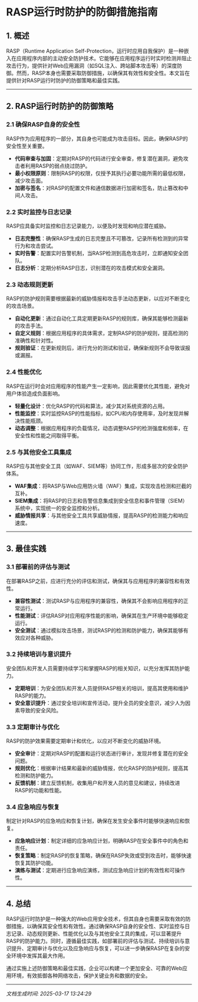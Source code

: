 # RASP运行时防护的防御措施指南

## 1. 概述

RASP（Runtime Application Self-Protection，运行时应用自我保护）是一种嵌入在应用程序内部的主动安全防护技术。它能够在应用程序运行时实时检测并阻止攻击行为，提供针对Web应用漏洞（如SQL注入、跨站脚本攻击等）的深度防御。然而，RASP本身也需要采取防御措施，以确保其有效性和安全性。本文旨在提供针对RASP运行时防护的防御策略和最佳实践。

---

## 2. RASP运行时防护的防御策略

### 2.1 确保RASP自身的安全性
RASP作为应用程序的一部分，其自身也可能成为攻击目标。因此，确保RASP的安全性至关重要。

- **代码审查与加固**：定期对RASP的代码进行安全审查，修复潜在漏洞，避免攻击者利用RASP的弱点绕过防护。
- **最小权限原则**：限制RASP的权限，仅授予其执行必要功能所需的最低权限，减少攻击面。
- **加密与签名**：对RASP的配置文件和通信数据进行加密和签名，防止篡改和中间人攻击。

### 2.2 实时监控与日志记录
RASP应具备实时监控和日志记录能力，以便及时发现和响应潜在威胁。

- **日志完整性**：确保RASP生成的日志完整且不可篡改，记录所有检测到的异常行为和攻击尝试。
- **实时告警**：配置实时告警机制，当RASP检测到高危攻击时，立即通知安全团队。
- **日志分析**：定期分析RASP日志，识别潜在的攻击模式和安全漏洞。

### 2.3 动态规则更新
RASP的防护规则需要根据最新的威胁情报和攻击手法动态更新，以应对不断变化的攻击场景。

- **自动化更新**：通过自动化工具定期更新RASP的规则库，确保其能够检测最新的攻击手法。
- **自定义规则**：根据应用程序的具体需求，定制RASP的防护规则，提高检测的准确性和针对性。
- **规则验证**：在更新规则后，进行充分的测试和验证，确保新规则不会导致误报或漏报。

### 2.4 性能优化
RASP在运行时会对应用程序的性能产生一定影响，因此需要优化其性能，避免对用户体验造成负面影响。

- **轻量化设计**：优化RASP的代码和算法，减少其对系统资源的占用。
- **性能监控**：实时监控RASP的性能指标，如CPU和内存使用率，及时发现并解决性能瓶颈。
- **动态调整**：根据应用程序的负载情况，动态调整RASP的检测强度和频率，在安全性和性能之间取得平衡。

### 2.5 与其他安全工具集成
RASP应与其他安全工具（如WAF、SIEM等）协同工作，形成多层次的安全防护体系。

- **WAF集成**：将RASP与Web应用防火墙（WAF）集成，实现攻击检测和拦截的互补。
- **SIEM集成**：将RASP的日志和告警信息集成到安全信息和事件管理（SIEM）系统中，实现统一的安全监控和分析。
- **威胁情报共享**：与其他安全工具共享威胁情报，提高RASP的检测能力和响应速度。

---

## 3. 最佳实践

### 3.1 部署前的评估与测试
在部署RASP之前，应进行充分的评估和测试，确保其与应用程序的兼容性和有效性。

- **兼容性测试**：测试RASP与应用程序的兼容性，确保其不会影响应用程序的正常运行。
- **性能测试**：评估RASP对应用程序性能的影响，确保其在生产环境中能够稳定运行。
- **安全测试**：通过模拟攻击场景，测试RASP的检测和防护能力，确保其能够有效应对各种威胁。

### 3.2 持续培训与意识提升
安全团队和开发人员需要持续学习和掌握RASP的相关知识，以充分发挥其防护能力。

- **定期培训**：为安全团队和开发人员提供RASP相关的培训，提高其使用和维护RASP的能力。
- **安全意识提升**：通过安全培训和宣传活动，提升全员的安全意识，减少人为因素导致的安全风险。

### 3.3 定期审计与优化
RASP的防护效果需要定期审计和优化，以应对不断变化的威胁环境。

- **安全审计**：定期对RASP的配置和运行状态进行审计，发现并修复潜在的安全问题。
- **规则优化**：根据审计结果和最新的威胁情报，优化RASP的防护规则，提高其检测和防护能力。
- **反馈机制**：建立反馈机制，收集用户和开发人员的意见和建议，持续改进RASP的功能和性能。

### 3.4 应急响应与恢复
制定针对RASP的应急响应和恢复计划，确保在发生安全事件时能够快速响应和恢复。

- **应急响应计划**：制定详细的应急响应计划，明确RASP在安全事件中的角色和责任。
- **恢复策略**：制定RASP的恢复策略，确保在RASP失效或受到攻击时，能够快速恢复其防护功能。
- **演练与测试**：定期进行应急响应演练，测试应急响应计划的有效性和可操作性。

---

## 4. 总结

RASP运行时防护是一种强大的Web应用安全技术，但其自身也需要采取有效的防御措施，以确保其安全性和有效性。通过确保RASP自身的安全性、实时监控与日志记录、动态规则更新、性能优化以及与其他安全工具的集成，可以显著提升RASP的防护能力。同时，遵循最佳实践，如部署前的评估与测试、持续培训与意识提升、定期审计与优化以及应急响应与恢复，可以进一步确保RASP在复杂的安全环境中发挥其最大作用。

通过实施上述防御策略和最佳实践，企业可以构建一个更加安全、可靠的Web应用环境，有效抵御各种网络攻击，保护关键业务和数据的安全。

---

*文档生成时间: 2025-03-17 13:24:29*
